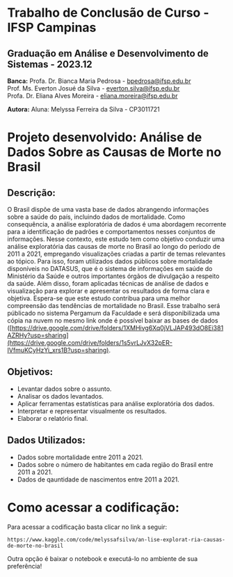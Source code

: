 # Trabalho de Conclusão de Curso - IFSP Campinas
## Graduação em Análise e Desenvolvimento de Sistemas - 2023.12

**Banca:**
Profa. Dr. Bianca Maria Pedrosa   - bpedrosa@ifsp.edu.br <br>
Prof.  Ms. Everton Josué da Silva - everton.silva@ifsp.edu.br <br>
Profa. Dr. Eliana Alves Moreira   - eliana.moreira@ifsp.edu.br               

**Autora:** Aluna: Melyssa Ferreira da Silva - CP3011721

# Projeto desenvolvido: Análise de Dados Sobre as Causas de Morte no Brasil

## **Descrição:**
O Brasil dispõe de uma vasta base de dados abrangendo informações sobre a saúde do país, incluindo dados de mortalidade. Como consequência, a análise exploratória de dados é uma abordagem recorrente para a identificação de padrões e comportamentos nesses conjuntos de informações. Nesse contexto, este estudo tem como objetivo conduzir uma análise exploratória das causas de morte no Brasil ao longo do período de 2011 a 2021, empregando visualizações criadas a partir de temas relevantes ao tópico. Para isso, foram utilizados dados públicos sobre mortalidade disponíveis no DATASUS, que é o sistema de informações em saúde do Ministério da Saúde e outros importantes órgãos de divulgação a respeito da saúde. Além disso, foram aplicadas técnicas de análise de dados e visualização para explorar e apresentar os resultados de forma clara e objetiva. Espera-se que este estudo contribua para uma melhor compreensão das tendências de mortalidade no Brasil. 
Esse trabalho será públicado no sistema Pergamum da Faculdade e será disponibilizada uma cópia na nuvem no mesmo link onde é possível baixar as bases de dados ([https://drive.google.com/drive/folders/1XMHivg6Xq0jVLJAP493dO8Ei381AZRHy?usp=sharing](https://drive.google.com/drive/folders/1s5vrLJvX32pER-IVfmuKCyHzYi_xrs1B?usp=sharing).


## **Objetivos:**
- Levantar dados sobre o assunto.
- Analisar os dados levantados.
- Aplicar ferramentas estatísticas para análise exploratória dos dados.
- Interpretar e representar visualmente  os resultados.
- Elaborar o relatório final.

## **Dados Utilizados:**
- Dados sobre mortalidade entre 2011 a 2021.
- Dados sobre o número de habitantes em cada região do Brasil entre 2011 a 2021.
- Dados de qauntidade de nascimentos entre 2011 a 2021.

# Como acessar a codificação:
  Para acessar a codificação basta clicar no link a seguir:
  
    https://www.kaggle.com/code/melyssafsilva/an-lise-explorat-ria-causas-de-morte-no-brasil
    
  Outra opção é baixar o notebook e executá-lo no ambiente de sua preferência!

